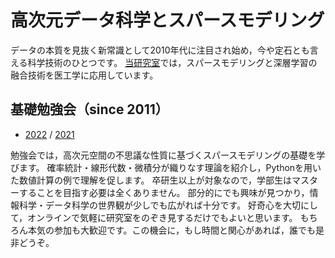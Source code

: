 # 高次元データ科学とスパースモデリング
データの本質を見抜く新常識として2010年代に注目され始め，今や定石とも言える科学技術のひとつです。
[当研究室](https://tsakailab.github.io/)では，スパースモデリングと深層学習の融合技術を医工学に応用しています。

## 基礎勉強会（since 2011）
- [2022](seminar/2022.md) / [2021](https://sites.google.com/site/tsakailab/lecture)

勉強会では，高次元空間の不思議な性質に基づくスパースモデリングの基礎を学びます。
確率統計・線形代数・微積分が織りなす理論を紹介し，Pythonを用いた数値計算の例で理解を促します。
卒研生以上が対象なので，学部生はマスターすることを目指す必要は全くありません。
部分的にでも興味が見つかり，情報科学・データ科学の世界観が少しでも広がれば十分です。
好奇心を大切にして，オンラインで気軽に研究室をのぞき見するだけでもよいと思います。
もちろん本気の参加も大歓迎です。この機会に，もし時間と関心があれば，誰でも是非どうぞ。
